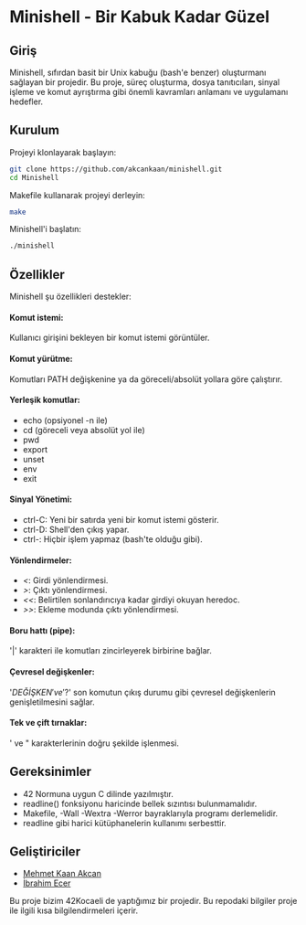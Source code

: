 # Minishell - Bir Kabuk Kadar Güzel

## Giriş
Minishell, sıfırdan basit bir Unix kabuğu (bash'e benzer) oluşturmanı sağlayan bir projedir. Bu proje, süreç oluşturma, dosya tanıtıcıları, sinyal işleme ve komut ayrıştırma gibi önemli kavramları anlamanı ve uygulamanı hedefler.

## Kurulum
Projeyi klonlayarak başlayın:

 ```bash
git clone https://github.com/akcankaan/minishell.git
cd Minishell
```

Makefile kullanarak projeyi derleyin:
 ```bash
make
```

Minishell'i başlatın:
 ```bash
./minishell
```

## Özellikler
Minishell şu özellikleri destekler:
#### Komut istemi: 
Kullanıcı girişini bekleyen bir komut istemi görüntüler.
#### Komut yürütme: 
Komutları PATH değişkenine ya da göreceli/absolüt yollara göre çalıştırır.
#### Yerleşik komutlar:
- echo (opsiyonel -n ile)
- cd (göreceli veya absolüt yol ile)
- pwd
- export
- unset
- env
- exit
#### Sinyal Yönetimi:
- ctrl-C: Yeni bir satırda yeni bir komut istemi gösterir.
- ctrl-D: Shell'den çıkış yapar.
- ctrl-\: Hiçbir işlem yapmaz (bash'te olduğu gibi).
#### Yönlendirmeler:
- *<*: Girdi yönlendirmesi.
- *>*: Çıktı yönlendirmesi.
- *<<*: Belirtilen sonlandırıcıya kadar girdiyi okuyan heredoc.
- *>>*: Ekleme modunda çıktı yönlendirmesi.
#### Boru hattı (pipe):
'|' karakteri ile komutları zincirleyerek birbirine bağlar.
#### Çevresel değişkenler: 
'$DEĞİŞKEN' ve '$?' son komutun çıkış durumu gibi çevresel değişkenlerin genişletilmesini sağlar.
#### Tek ve çift tırnaklar: 
' ve " karakterlerinin doğru şekilde işlenmesi.
## Gereksinimler
- 42 Normuna uygun C dilinde yazılmıştır.
- readline() fonksiyonu haricinde bellek sızıntısı bulunmamalıdır.
- Makefile, -Wall -Wextra -Werror bayraklarıyla programı derlemelidir.
- readline gibi harici kütüphanelerin kullanımı serbesttir.

## Geliştiriciler

- [Mehmet Kaan Akcan](https://github.com/akcankaan)
- [İbrahim Ecer](https://github.com/ibrahimecer)

Bu proje bizim 42Kocaeli de yaptığımız bir projedir. Bu repodaki bilgiler proje ile ilgili kısa bilgilendirmeleri içerir.


